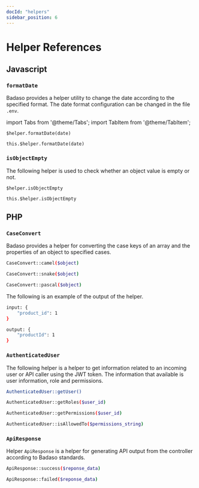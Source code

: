 ```yaml
---
docId: "helpers"
sidebar_position: 6
---
```


# Helper References

## Javascript

### `formatDate`

Badaso provides a helper utility to change the date according to the specified format. The date format configuration can be changed in the file `.env`.

import Tabs from '@theme/Tabs';
import TabItem from '@theme/TabItem';

<Tabs>
  <TabItem value="template" label="Template" default>

    $helper.formatDate(date)

  </TabItem>
  <TabItem value="script" label="Script">

    this.$helper.formatDate(date)

  </TabItem>
</Tabs>

### `isObjectEmpty`

The following helper is used to check whether an object value is empty or not.

<Tabs>
  <TabItem value="template" label="Template" default>

    $helper.isObjectEmpty

  </TabItem>
  <TabItem value="script" label="Script">

    this.$helper.isObjectEmpty
    
  </TabItem>
</Tabs>

## PHP

### `CaseConvert`

Badaso provides a helper for converting the case keys of an array and the properties of an object to specified cases.

```bash
CaseConvert::camel($object)
```

```bash
CaseConvert::snake($object)
```

```bash
CaseConvert::pascal($object)
```

The following is an example of the output of the helper.

```bash
input: {
    "product_id": 1
}

output: {
    "productId": 1
}
```

### `AuthenticatedUser`

The following helper is a helper to get information related to an incoming user or API caller using the JWT token. The information that available is user information, role and permissions.

```bash
AuthenticatedUser::getUser()
```

```bash
AuthenticatedUser::getRoles($user_id)
```

```bash
AuthenticatedUser::getPermissions($user_id)
```

```bash
AuthenticatedUser::isAllowedTo($permissions_string)
```

### `ApiResponse`

Helper `ApiResponse` is a helper for generating API output from the controller according to Badaso standards.

```bash
ApiResponse::success($reponse_data)
```

```bash
ApiResponse::failed($reponse_data)
```
